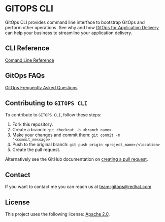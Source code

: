 # GITOPS CLI


GitOps CLI provides command line interface to bootstrap GitOps and perform other operations.  See why and how [GitOps for Application Delivery](./docs/README.md) can help your business to streamline your application delivery.

## CLI Reference

[Comand Line Reference](./docs/commands/README.md)

## GitOps FAQs

[GitOps Frequently Asked Questions](./docs/FAQ/GitopsFAQ.md)

## Contributing to `GITOPS CLI`
To contribute to `GITOPS CLI`, follow these steps:

1. Fork this repository.
2. Create a branch: `git checkout -b <branch_name>`.
3. Make your changes and commit them: `git commit -m '<commit_message>'`
4. Push to the original branch: `git push origin <project_name>/<location>`
5. Create the pull request.

Alternatively see the GitHub documentation on [creating a pull request](https://help.github.com/en/github/collaborating-with-issues-and-pull-requests/creating-a-pull-request).




## Contact

If you want to contact me you can reach us at [team-gitops@redhat.com](mailto:team-gitops@redhat.com)

## License


This project uses the following license: [Apache 2.0](./LICENSE).

